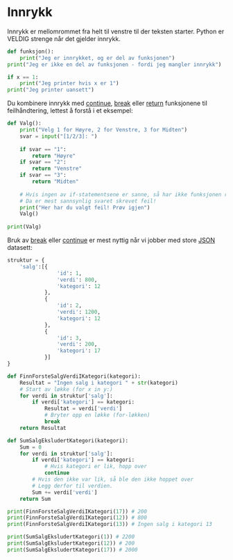 # Innrykk
Innrykk er mellomrommet fra helt til venstre til der teksten starter. Python er VELDIG strenge når det gjelder innrykk.

```python
def funksjon():
	print("Jeg er innrykket, og er del av funksjonen")
print("Jeg er ikke en del av funksjonen - fordi jeg mangler innrykk")

if x == 1:
	print("Jeg printer hvis x er 1")
print("Jeg printer uansett")
```

Du kombinere innrykk med [continue](continue.md), [break](break.md) eller [return](return.md) funksjonene til feilhåndtering, lettest å forstå i et eksempel:

```python
def Valg():
	print("Velg 1 for Høyre, 2 for Venstre, 3 for Midten")
	svar = input("[1/2/3]: ")
	
	if svar == "1":
		return "Høyre"
	if svar == "2":
		return "Venstre"
	if svar == "3":
		return "Midten"
	
	# Hvis ingen av if-statementsene er sanne, så har ikke funksjonen returnert noe enda
	# Da er mest sannsynlig svaret skrevet feil!
	print("Her har du valgt feil! Prøv igjen")
	Valg()
	
print(Valg)
```

Bruk av [break](break.md) eller [continue](continue.md) er mest nyttig når vi jobber med store [JSON](JSON.md) datasett:
```python
struktur = {
	'salg':[{
				'id': 1,
				'verdi': 800,
				'kategori': 12
			},
			{
				'id': 2,
				'verdi': 1200,
				'kategori': 12
			},
			{
				'id': 3,
				'verdi': 200,
				'kategori': 17
			}]
}

def FinnForsteSalgVerdiIKategori(kategori):
	Resultat = "Ingen salg i kategori " + str(kategori)
	# Start av løkke (for x in y:)
	for verdi in struktur['salg']:
		if verdi['kategori'] == kategori:
			Resultat = verdi['verdi']
			# Bryter opp en løkke (for-løkken)
			break
	return Resultat

def SumSalgEksludertKategori(kategori):
	Sum = 0
	for verdi in struktur['salg']:
		if verdi['kategori'] == kategori:
			# Hvis kategori er lik, hopp over
			continue
		# Hvis den ikke var lik, så ble den ikke hoppet over
		# Legg derfor til verdien.
		Sum += verdi['verdi']
	return Sum

print(FinnForsteSalgVerdiIKategori(17)) # 200
print(FinnForsteSalgVerdiIKategori(12)) # 800
print(FinnForsteSalgVerdiIKategori(13)) # Ingen salg i kategori 13

print(SumSalgEksludertKategori(1)) # 2200
print(SumSalgEksludertKategori(12)) # 200
print(SumSalgEksludertKategori(17)) # 2000
```